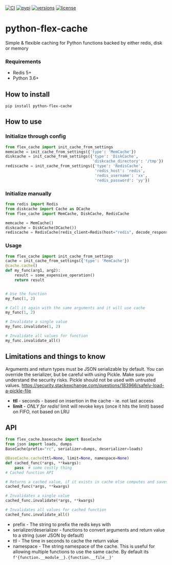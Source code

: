 [![CI](https://github.com/steffenschumacher/python-flex-cache/workflows/CI/badge.svg?event=push)](https://github.com/steffenschumacher/python-flex-cache/actions?query=event%3Apush+branch%3Amaster+workflow%3ACI)
[![pypi](https://img.shields.io/pypi/v/python-flex-cache.svg)](https://pypi.python.org/pypi/python-flex-cache)
[![versions](https://img.shields.io/pypi/pyversions/python-redis-cache.svg)](https://github.com/steffenschumacher/python-flex-cache)
[![license](https://img.shields.io/github/license/steffenschumacher/python-flex-cache.svg)](https://github.com/steffenschumacher/python-flex-cache/blob/master/LICENSE)

# python-flex-cache
Simple & flexible caching for Python functions backed by either redis, disk or memory

### Requirements
- Redis 5+
- Python 3.6+

## How to install
```
pip install python-flex-cache
```

## How to use
### Initialize through config
```python
from flex_cache import init_cache_from_settings
memcache = init_cache_from_settings({'type': 'MemCache'})
diskcache = init_cache_from_settings({'type': 'DiskCache', 
                                      'diskcache_directory': '/tmp'})
rediscache = init_cache_from_settings({'type': 'RedisCache', 
                                       'redis_host': 'redis', 
                                       'redis_username': 'xx', 
                                       'redis_password': 'yy'})
```

### Initialize manually
```python
from redis import Redis
from diskcache import Cache as DCache
from flex_cache import MemCache, DiskCache, RedisCache

memcache = MemCache()
diskcache = DiskCache(DCache())
rediscache = RedisCache(redis_client=Redis(host="redis", decode_responses=True))
```

### Usage
```python
from flex_cache import init_cache_from_settings
cache = init_cache_from_settings({'type': 'MemCache'})
@cache.cache()
def my_func(arg1, arg2):
    result = some_expensive_operation()
    return result


# Use the function
my_func(1, 2)

# Call it again with the same arguments and it will use cache
my_func(1, 2)

# Invalidate a single value
my_func.invalidate(1, 2)

# Invalidate all values for function
my_func.invalidate_all()
```

## Limitations and things to know
Arguments and return types must be JSON serializable by default. You can override the serializer, but be careful with using Pickle. Make sure you understand the security risks. Pickle should not be used with untrusted values.
https://security.stackexchange.com/questions/183966/safely-load-a-pickle-file

- **ttl** - seconds - based on insertion in the cache - ie. not last access
- **limit** - *ONLY for redis!* limit will revoke keys (once it hits the limit) based on FIFO, not based on LRU

## API
```python
from flex_cache.basecache import BaseCache
from json import loads, dumps
BaseCache(prefix="rc", serializer=dumps, deserializer=loads)

@BaseCache.cache(ttl=None, limit=None, namespace=None)
def cached_func(*args, **kwargs):
    pass  # some costly thing
# Cached function API

# Returns a cached value, if it exists in cache else computes and saves value in cache
cached_func(*args, **kwargs)

# Invalidates a single value
cached_func.invalidate(*args, **kwargs)

# Invalidates all values for cached function
cached_func.invalidate_all()
```

- prefix - The string to prefix the redis keys with
- serializer/deserializer - functions to convert arguments and return value to a string (user JSON by default)
- ttl - The time in seconds to cache the return value
- namespace - The string namespace of the cache. This is useful for allowing multiple functions to use the same cache. By default its `f'{function.__module__}.{function.__file__}'`
